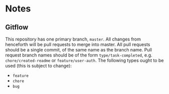 # Notes

## Gitflow
This repository has one primary branch, `master`. All changes from henceforth will be pull requests to merge into master. All pull requests should be a single commit, of the same name as the branch name. Pull request branch names should be of the form `type/task-completed`, e.g. `chore/created-readme` or `feature/user-auth`. The following types ought to be used (this is subject to change):
* `feature`
* `chore`
* `bug`

